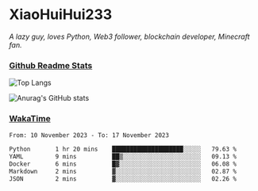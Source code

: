 # XiaoHuiHui233

*A lazy guy, loves Python, Web3 follower, blockchain developer, Minecraft fan.*

### [Github Readme Stats](https://github.com/anuraghazra/github-readme-stats)

![Top Langs](https://github-readme-stats.vercel.app/api/top-langs/?username=XiaoHuiHui233&layout=compact&theme=github_dark)

![Anurag's GitHub stats](https://github-readme-stats.vercel.app/api?username=XiaoHuiHui233&show_icons=true&theme=github_dark)

### [WakaTime](https://wakatime.com)

<!--START_SECTION:waka-->

```txt
From: 10 November 2023 - To: 17 November 2023

Python       1 hr 20 mins    ████████████████████░░░░░   79.63 %
YAML         9 mins          ██▒░░░░░░░░░░░░░░░░░░░░░░   09.13 %
Docker       6 mins          █▓░░░░░░░░░░░░░░░░░░░░░░░   06.08 %
Markdown     2 mins          ▓░░░░░░░░░░░░░░░░░░░░░░░░   02.87 %
JSON         2 mins          ▓░░░░░░░░░░░░░░░░░░░░░░░░   02.26 %
```

<!--END_SECTION:waka-->
